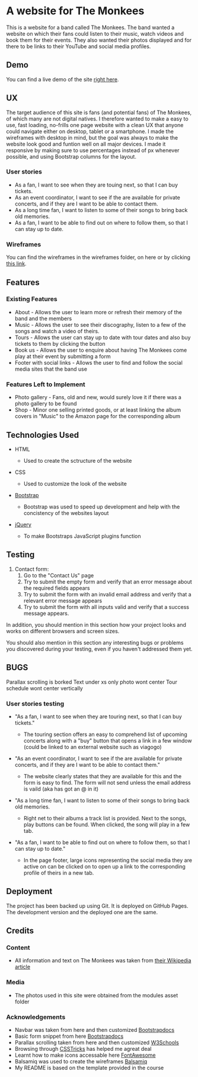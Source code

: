 # A website for The Monkees

This is a website for a band called The Monkees. The band wanted a website on which their fans could listen to their music, watch videos and book them for their events. They also wanted their photos displayed and for there to be links to their YouTube and social media profiles.

## Demo

You can find a live demo of the site [right here](https://project-one-amandaw.c9users.io/).

## UX
 
The target audience of this site is fans (and potential fans) of The Monkees, of which many are not digital natives. I therefore wanted to make a easy to use, fast loading, no-frills one page website with a clean UX that anyone could navigate either on desktop, tablet or a smartphone. I made the wireframes with desktop in mind, but the goal was always to make the website look good and funtion well on all major devices. I made it responsive by making sure to use percentages instead of px whenever possible, and using Bootstrap columns for the layout.

### User stories

- As a fan, I want to see when they are touing next, so that I can buy tickets.
- As an event coordinator, I want to see if the are available for private concerts, and if they are I want to be able to contact them.
- As a long time fan, I want to listen to some of their songs to bring back old memories.
- As a fan, I want to be able to find out on where to follow them, so that I  can stay up to date.
 
### Wireframes

You can find the wireframes in the wireframes folder, on here or by clicking [this link](https://project-one-amandaw.c9users.io/wireframes/TheBand.png).

## Features

### Existing Features

- About - Allows the user to learn more or refresh their memory of the band and the members
- Music - Allows the user to see their discography, listen to a few of the songs and watch a video of theirs.
- Tours - Allows the user can stay up to date with tour dates and also buy tickets to them by clicking the button
- Book us - Allows the user to enquire about having The Monkees come play at their event by submitting a form
- Footer with social links - Allows the user to find and follow the social media sites that the band use

### Features Left to Implement

- Photo gallery - Fans, old and new, would surely love it if there was a photo gallery to be found
- Shop - Minor one selling printed goods, or at least linking the album covers in "Music" to the Amazon page for the corresponding album

## Technologies Used

- HTML
    - Used to create the sctructure of the website

- CSS
    - Used to customize the look of the website

- [Bootstrap](https://www.bootstrapcdn.com)
    - Bootstrap was used to speed up development and help with the concistency of the websites layout

- [jQuery](https://jquery.com/)
    - To make Bootstraps JavaScript plugins function


## Testing

1. Contact form:
    1. Go to the "Contact Us" page
    2. Try to submit the empty form and verify that an error message about the required fields appears
    3. Try to submit the form with an invalid email address and verify that a relevant error message appears
    4. Try to submit the form with all inputs valid and verify that a success message appears.


In addition, you should mention in this section how your project looks and works on different browsers and screen sizes.

You should also mention in this section any interesting bugs or problems you discovered during your testing, even if you haven't addressed them yet.

## BUGS

Parallax scrolling is borked
Text under xs only photo wont center
Tour schedule wont center vertically

### User stories testing

- "As a fan, I want to see when they are touring next, so that I can buy tickets."
    - The touring section offers an easy to comprehend list of upcoming concerts along with a "buy" button that opens a link in a few window (could be linked to an external website such as viagogo)

- "As an event coordinator, I want to see if the are available for private concerts, and if they are I want to be able to contact them."
    - The website clearly states that they are available for this and the form is easy to find. The form will not send unless the email address is vaild (aka has got an @ in it)
    
- "As a long time fan, I want to listen to some of their songs to bring back old memories.
    - Right net to their albums a track list is provided. Next to the songs, play buttons can be found. When clicked, the song will play in a few tab.

- "As a fan, I want to be able to find out on where to follow them, so that I  can stay up to date."
    - In the page footer, large icons representing the social media they are active on can be clicked on to open up a link to the corresponding profile of theirs in a new tab.

## Deployment

The project has been backed up using Git. It is deployed on GitHub Pages. The development version and the deployed one are the same.

## Credits

### Content
- All information and text on The Monkees was taken from [their Wikipedia article](https://en.wikipedia.org/wiki/The_Monkees)

### Media
- The photos used in this site were obtained from the modules asset folder

### Acknowledgements

- Navbar was taken from here and then customized [Bootstrapdocs](https://bootstrapdocs.com/v3.3.6/docs/components/#navbar)
- Basic form snippet from here [Bootstrapdocs](https://bootstrapdocs.com/v3.3.6/docs/css/#forms)
- Parallax scrolling taken from here and then customized [W3Schools](https://www.w3schools.com/howto/howto_css_parallax.asp)
- Browsing through [CSSTricks](https://css-tricks.com/) has helped me agreat deal
- Learnt how to make icons accessable here [FontAwesome](https://fontawesome.com/v4.7.0/accessibility/)
- Balsamiq was used to create the wireframes [Balsamiq](https://balsamiq.cloud)
- My README is based on the template provided in the course